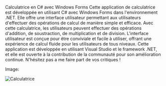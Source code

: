 Calculatrice en C# avec Windows Forms
Cette application de calculatrice est développée en utilisant C# avec Windows Forms dans l'environnement .NET. 
Elle offre une interface utilisateur permettant aux utilisateurs d'effectuer des opérations de calcul de manière simple et efficace. 
Avec cette calculatrice, les utilisateurs peuvent effectuer des opérations d'addition, de soustraction, de multiplication et de division. 
L'interface utilisateur est conçue pour être conviviale et facile à utiliser, offrant une expérience de calcul fluide pour les utilisateurs de tous niveaux. 
Cette application est développée en utilisant Visual Studio et le framework .NET, et elle est ouverte à la contribution de la communauté pour son amélioration continue. 
N'hésitez pas a me faire part de vos critiques !

Image:

![Calculatrice](https://github.com/divaarica/appTer/assets/151394040/ea728cb6-3646-4c6b-ad2e-3d42cce2251d)
